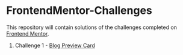 # FrontendMentor-Challenges

This repository will contain solutions of the challenges completed on [Frontend Mentor](https://www.frontendmentor.io/challenges).

1. Challenge 1 - [Blog Preview Card](https://frontend-mentor-challenges-kirtanasridharans-projects.vercel.app)
